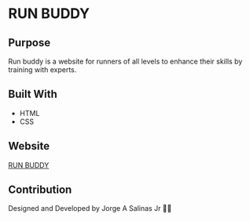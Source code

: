 # RUN BUDDY

## Purpose
Run buddy is a website for runners of all levels to enhance their skills by training with experts.

## Built With
* HTML
* CSS

## Website
[RUN BUDDY](https://jsalinas212.github.io/run-buddy/)

## Contribution
Designed and Developed by Jorge A Salinas Jr 💪🏻